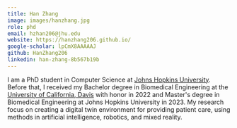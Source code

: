 ```yaml
---
title: Han Zhang
image: images/hanzhang.jpg
role: phd
email: hzhan206@jhu.edu
website: https://hanzhang206.github.io/
google-scholar: lpCmX8AAAAAJ
github: HanZhang206
linkedin: han-zhang-8b567b19b
---
```


I am a PhD student in Computer Science at [Johns Hopkins University](https://www.jhu.edu/). Before that, I received my Bachelor degree in Biomedical Engineering at the [University of California, Davis](https://www.ucdavis.edu/) with honor in 2022 and Master's degree in Biomedical Engineering at Johns Hopkins University in 2023. My research focus on creating a digital twin environment for providing patient care, using methods in artificial intelligence, robotics, and mixed reality. 
